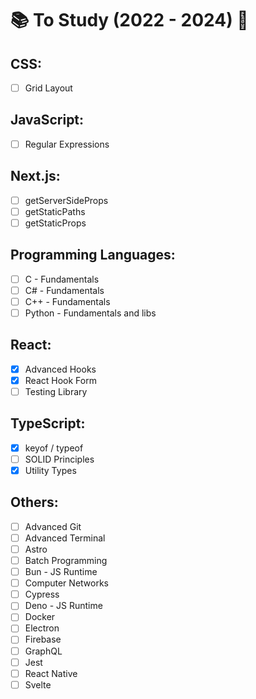 # 📚 To Study (2022 - 2024) 🚀

## CSS:

- [ ] Grid Layout

## JavaScript:

- [ ] Regular Expressions

## Next.js:

- [ ] getServerSideProps
- [ ] getStaticPaths
- [ ] getStaticProps

## Programming Languages:

- [ ] C - Fundamentals
- [ ] C# - Fundamentals
- [ ] C++ - Fundamentals
- [ ] Python - Fundamentals and libs

## React:

- [x] Advanced Hooks
- [x] React Hook Form
- [ ] Testing Library

## TypeScript:

- [x] keyof / typeof
- [ ] SOLID Principles
- [x] Utility Types

## Others:

- [ ] Advanced Git
- [ ] Advanced Terminal
- [ ] Astro
- [ ] Batch Programming
- [ ] Bun - JS Runtime
- [ ] Computer Networks
- [ ] Cypress
- [ ] Deno - JS Runtime
- [ ] Docker
- [ ] Electron
- [ ] Firebase
- [ ] GraphQL
- [ ] Jest
- [ ] React Native
- [ ] Svelte
